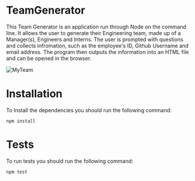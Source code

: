 # TeamGenerator

This Team Generator is an application run through Node on the command line. It allows the user to generate their Engineering team, made up of a Manager(s), Engineers and Interns. The user is prompted with questions and collects infromation, such as the employee's ID, Github Username and email address. The program then outputs the information into an HTML file and can be opened in the browser. 

![MyTeam](https://user-images.githubusercontent.com/65461462/97823278-58195400-1c6d-11eb-9570-9c81f5545208.PNG)

# Installation
To Install the dependencies you should run the following command:
<pre><code>npm install</code></pre>

# Tests
To run tests you should run the following command:
<pre><code>npm test</code></pre>
